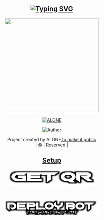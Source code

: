 <div align="center">

## [![Typing SVG](https://readme-typing-svg.herokuapp.com?font=Rockstar-ExtraBold&color=FF0000&lines=ʜᴇy+ᴡᴇʟᴄᴏᴍᴇ+ᴛᴏ+ᴛᴏᴍ+ᴡʜᴀᴛꜱᴀᴩᴩ+ʙᴏᴛ:ᴄʀᴇᴀᴛᴇᴅ+ʙy+ᴀʟᴏɴᴇꜱᴇʀ+ᴀɴᴅ+ᴛᴏᴍ)](https://git.io/typing-svg)

 </a>
</p>
<div align="center">
  <img border-radius: 15px src="https://i.imgur.com/k05oyeF.jpg" width="300" height="300"/>
  <p align="center">
<a href="#"><img title="ALONE" src="https://img.shields.io/badge/ALONE-red?colorA=%23ff0000&colorB=%23017e40&style=for-the-badge"></a>
</p>
  <p align="center">
<a href="https://github.com/Alone-Sir"><img title="Author" src="https://img.shields.io/badge/Author-Alone-Sir/TOM?color=blue&style=for-the-badge&logo=whatsapp"></a>
</p>
</div>
<p align="center">
Project created by  ALONE<a href="https://github.com/Alone-Sir"TOM</a> to make it public
    <br>
       | © |
        Reserved |
    <br> 
</p>

## Setup
<div align="center">

  
<a href="https://replit.com/@Alone-Sir/TOM-QR-2/"><img align="center" src="https://github.com/Alone-Sir/media/blob/master/image/qr.png" alt="Scan QR" height="50" width="270" /></a>
<br>
<div>
<br>
  
<a href="https://heroku.com/deploy?template=https://github.com/Alone-Sir/TOM" target="blank"><img align="center" src="https://github.com/Alone-Sir/media/blob/master/image/DEPLOY.png" alt="Deploy bot" height="50" width="300" /></a>
  <div>
 <br>
